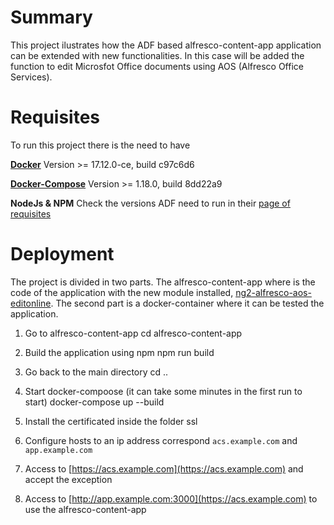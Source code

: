 # Summary
This project ilustrates how the ADF based alfresco-content-app application can be extended with new functionalities. In this case will be added the function to edit Microsfot Office documents using AOS (Alfresco Office Services).

# Requisites
To run this project there is the need to have

**[Docker](https://docs.docker.com/engine/installation/)**
Version >= 17.12.0-ce, build c97c6d6

**[Docker-Compose](https://docs.docker.com/engine/installation/)**
Version >= 1.18.0, build 8dd22a9

**NodeJs & NPM**
Check the versions ADF need to run in their [page of requisites](https://github.com/Alfresco/alfresco-ng2-components/blob/master/PREREQUISITES.md)

# Deployment
The project is divided in two parts. The alfresco-content-app where is the code of the application with the new module installed, [ng2-alfresco-aos-editonline](https://www.npmjs.com/package/ng2-alfresco-aos-editonline). The second part is a docker-container where it can be tested the application.

1) Go to alfresco-content-app
cd  alfresco-content-app

2) Build the application using npm
npm run build

3) Go back to the main directory
cd ..

4) Start docker-compoose (it can take some minutes in the first run to start)
docker-compose up --build

5) Install the certificated inside the folder ssl

6) Configure hosts to an ip address correspond ```acs.example.com``` and ```app.example.com```

7) Access to [https://acs.example.com](https://acs.example.com) and accept the exception

8) Access to [http://app.example.com:3000](https://acs.example.com) to use the alfresco-content-app